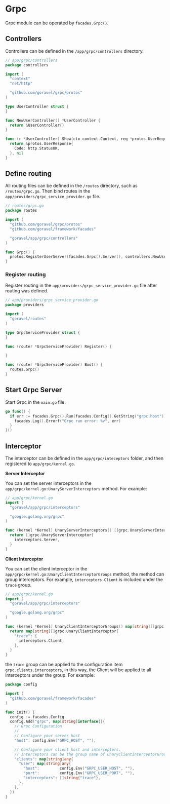 # Grpc

Grpc module can be operated by `facades.Grpc()`.

## Controllers

Controllers can be defined in the `/app/grpc/controllers` directory.

```go
// app/grpc/controllers
package controllers

import (
  "context"
  "net/http"

  "github.com/goravel/grpc/protos"
)

type UserController struct {
}

func NewUserController() *UserController {
  return &UserController{}
}

func (r *UserController) Show(ctx context.Context, req *protos.UserRequest) (protoBook *protos.UserResponse, err error) {
  return &protos.UserResponse{
    Code: http.StatusOK,
  }, nil
}
```

## Define routing

All routing files can be defined in the `/routes` directory, such as `/routes/grpc.go`. Then bind routes in the
`app/providers/grpc_service_provider.go` file.

```go
// routes/grpc.go
package routes

import (
  "github.com/goravel/grpc/protos"
  "github.com/goravel/framework/facades"

  "goravel/app/grpc/controllers"
)

func Grpc() {
  protos.RegisterUserServer(facades.Grpc().Server(), controllers.NewUserController())
}
```

### Register routing

Register routing in the `app/providers/grpc_service_provider.go` file after routing was defined.

```go
// app/providers/grpc_service_provider.go
package providers

import (
  "goravel/routes"
)

type GrpcServiceProvider struct {
}

func (router *GrpcServiceProvider) Register() {

}

func (router *GrpcServiceProvider) Boot() {
  routes.Grpc()
}
```

## Start Grpc Server

Start Grpc in the `main.go` file.

```go
go func() {
  if err := facades.Grpc().Run(facades.Config().GetString("grpc.host")); err != nil {
    facades.Log().Errorf("Grpc run error: %v", err)
  }
}()
```

## Interceptor

The interceptor can be defined in the `app/grpc/inteceptors` folder, and then registered to `app/grpc/kernel.go`.

**Server Interceptor**

You can set the server interceptors in the `app/grpc/kernel.go:UnaryServerInterceptors` method. For example:

```go
// app/grpc/kernel.go
import (
  "goravel/app/grpc/interceptors"

  "google.golang.org/grpc"
)

func (kernel *Kernel) UnaryServerInterceptors() []grpc.UnaryServerInterceptor {
  return []grpc.UnaryServerInterceptor{
    interceptors.Server,
  }
}
```

**Client Interceptor**

You can set the client interceptor in the `app/grpc/kernel.go:UnaryClientInterceptorGroups` method, the method can group
interceptors. For example, `interceptors.Client` is included under the `trace` group.

```go
// app/grpc/kernel.go
import (
  "goravel/app/grpc/interceptors"

  "google.golang.org/grpc"
)

func (kernel *Kernel) UnaryClientInterceptorGroups() map[string][]grpc.UnaryClientInterceptor {
  return map[string][]grpc.UnaryClientInterceptor{
    "trace": {
      interceptors.Client,
    },
  }
}
```

the `trace` group can be applied to the configuration item `grpc.clients.interceptors`, in this way, the Client will be
applied to all interceptors under the group. For example:

```go
package config

import (
  "github.com/goravel/framework/facades"
)

func init() {
  config := facades.Config
  config.Add("grpc", map[string]interface{}{
    // Grpc Configuration
    //
    // Configure your server host
    "host": config.Env("GRPC_HOST", ""),

    // Configure your client host and interceptors.
    // Interceptors can be the group name of UnaryClientInterceptorGroups in app/grpc/kernel.go.
    "clients": map[string]any{
      "user": map[string]any{
        "host":         config.Env("GRPC_USER_HOST", ""),
        "port":         config.Env("GRPC_USER_PORT", ""),
        "interceptors": []string{"trace"},
      },
    },
  })
}
```

<CommentService/>

